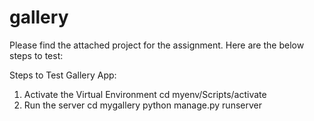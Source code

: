 # gallery

Please find the attached project for the assignment. Here are the below steps to test:

Steps to Test Gallery App:

1) Activate the Virtual Environment
cd myenv/Scripts/activate
2) Run the server
cd mygallery
python manage.py runserver
